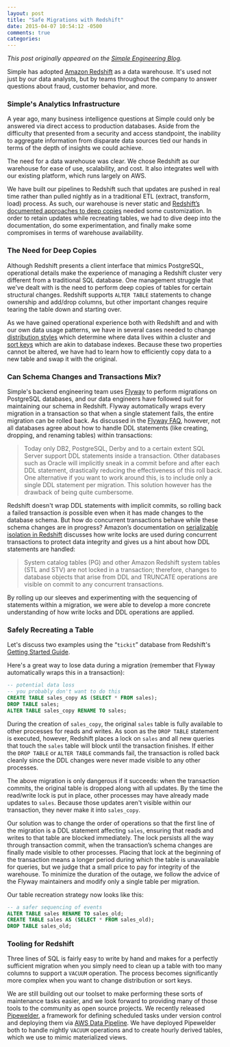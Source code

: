 ```yaml
---
layout: post
title: "Safe Migrations with Redshift"
date: 2015-04-07 10:54:12 -0500
comments: true
categories:
---
```


*This post originally appeared on the [Simple Engineering Blog](
https://www.simple.com/engineering/safe-migrations-with-redshift).*

Simple has adopted [Amazon Redshift](https://aws.amazon.com/redshift/)
as a data warehouse. It's used not just by our data analysts, but by
teams throughout the company to answer questions about
fraud, customer behavior, and more.

<!-- more -->

### Simple's Analytics Infrastructure

A year ago, many business intelligence questions at Simple
could only be answered via direct access to production databases.
Aside from the difficulty that presented from a security and
access standpoint, the inability to aggregate information
from disparate data sources
tied our hands in terms of the depth of insights we could achieve.

The need for a data warehouse was clear.
We chose Redshift as our warehouse for ease of use, scalability,
and cost. It also integrates well with our existing platform,
which runs largely on AWS.

We have built our pipelines to Redshift such that
updates are pushed in real time rather than pulled nightly
as in a traditional ETL (extract, transform, load) process.
As such, our warehouse is never static and
[Redshift’s documented approaches to deep copies](https://docs.aws.amazon.com/redshift/latest/dg/performing-a-deep-copy.html)
needed some customization.
In order to retain updates while recreating tables,
we had to dive deep into the documentation, do some experimentation,
and finally make some compromises in terms of warehouse availability.

### The Need for Deep Copies

Although Redshift presents a client interface that mimics PostgreSQL,
operational details make the experience of managing a Redshift cluster
very different from a traditional SQL database.
One management struggle that we've dealt with is the need to perform
deep copies of tables for certain structural changes.
Redshift supports `ALTER TABLE`
statements to change ownership and add/drop columns,
but other important changes require tearing the table down and starting over.

As we have gained operational experience both with Redshift and
and with our own data usage patterns,
we have in several cases needed to change
[distribution styles](https://docs.aws.amazon.com/redshift/latest/dg/c_best-practices-best-dist-key.html)
which determine where data lives within a cluster and
[sort keys](https://docs.aws.amazon.com/redshift/latest/dg/c_best-practices-sort-key.html)
which are akin to database indexes.
Because these two properties cannot be altered, we have had to learn
how to efficiently copy data to a new table and swap it with the original.

### Can Schema Changes and Transactions Mix?

Simple's backend engineering team uses [Flyway](http://flywaydb.org/)
to perform migrations on PostgreSQL databases, and our data engineers
have followed suit for maintaining our schema in Redshift.
Flyway automatically wraps every migration in a transaction
so that when a single statement fails, the entire migration can be rolled back.
As discussed in the
[Flyway FAQ](http://flywaydb.org/documentation/faq.html#rollback),
however, not all databases agree about how to handle DDL statements
(like creating, dropping, and renaming tables) within transactions:

> Today only DB2, PostgreSQL, Derby and to a certain extent SQL Server support DDL statements inside a transaction. Other databases such as Oracle will implicitly sneak in a commit before and after each DDL statement, drastically reducing the effectiveness of this roll back. One alternative if you want to work around this, is to include only a single DDL statement per migration. This solution however has the drawback of being quite cumbersome.

Redshift doesn't wrap DDL statements with implicit commits,
so rolling back a failed transaction *is* possible
even when it has made changes to the database schema.
But how do concurrent transactions behave
while these schema changes are in progress?
Amazon’s documentation on
[serializable isolation in Redshift](https://docs.aws.amazon.com/redshift/latest/dg/c_serial_isolation.html)
discusses how write locks are used during concurrent transactions to protect
data integrity and gives us a hint about how DDL statements are handled:

> System catalog tables (PG) and other Amazon Redshift system tables (STL and STV) are not locked in a transaction; therefore, changes to database objects that arise from DDL and TRUNCATE operations are visible on commit to any concurrent transactions.

By rolling up our sleeves and experimenting with the sequencing
of statements within a migration, we were able
to develop a more concrete understanding of how write locks and DDL
operations are applied.

### Safely Recreating a Table

Let's discuss two examples using the “`tickit`” database from Redshift's
[Getting Started Guide](https://docs.aws.amazon.com/redshift/latest/dg/c_intro_to_admin.html).

Here's a great way to lose data during a migration (remember that Flyway
automatically wraps this in a transaction):

```sql
-- potential data loss
-- you probably don't want to do this
CREATE TABLE sales_copy AS (SELECT * FROM sales);
DROP TABLE sales;
ALTER TABLE sales_copy RENAME TO sales;
```

During the creation of `sales_copy`, the original `sales` table is fully
available to other processes for reads and writes.
As soon as the `DROP TABLE` statement is executed, however, Redshift places
a lock on `sales` and all new queries that touch the `sales` table will
block until the transaction finishes.
If either the `DROP TABLE` or `ALTER TABLE` commands fail,
the transaction is rolled back cleanly since the DDL changes
were never made visible to any other processes.

The above migration is only dangerous if it succeeds:
when the transaction commits,
the original table is dropped along with all updates.
By the time the read/write lock is put in place,
other processes may have already made updates to `sales`.
Because those updates aren't visible within our transaction,
they never make it into `sales_copy`.

Our solution was to change the order of operations so that
the first line of the migration is a DDL statement affecting `sales`,
ensuring that reads and writes to that table are blocked immediately.
The lock persists all the way through transaction commit,
when the transaction’s schema changes are finally made visible to other processes.
Placing that lock at the beginning of the transaction means
a longer period during which the table is unavailable for queries,
but we judge that a small price to pay for integrity of the warehouse.
To minimize the duration of the outage,
we follow the advice of the Flyway maintainers and modify
only a single table per migration.

Our table recreation strategy now looks like this:

```sql
-- a safer sequencing of events
ALTER TABLE sales RENAME TO sales_old;
CREATE TABLE sales AS (SELECT * FROM sales_old);
DROP TABLE sales_old;
```

### Tooling for Redshift

Three lines of SQL is fairly easy to write by hand and makes for a
perfectly sufficient migration when you simply need to clean up
a table with too many columns to support a `VACUUM` operation.
The process becomes significantly more complex when you want to
change distribution or sort keys.

We are still building out our toolset to make
performing these sorts of maintenance tasks easier, and we look
forward to providing many of those tools to the community as open
source projects. We recently released
[Pipewelder](https://github.com/SimpleFinance/pipewelder),
a framework for defining scheduled tasks under version control
and deploying them via [AWS Data Pipeline](https://aws.amazon.com/datapipeline/).
We have deployed Pipewelder both to handle nightly `VACUUM` operations
and to create hourly derived tables, which we use to mimic materialized views.
